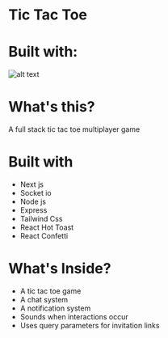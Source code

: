 # Tic Tac Toe

# Built with:
![alt text](https://github.com/christianbmartinez/tic-tac-toe/blob/main/public/img/md-image.jpg)

# What's this?

A full stack tic tac toe multiplayer game

# Built with

- Next js
- Socket io
- Node js
- Express
- Tailwind Css
- React Hot Toast
- React Confetti

# What's Inside?

- A tic tac toe game
- A chat system
- A notification system
- Sounds when interactions occur
- Uses query parameters for invitation links
